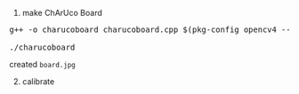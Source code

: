 
1. make ChArUco Board
<pre>
g++ -o charucoboard charucoboard.cpp $(pkg-config opencv4 --cflags --libs)  

./charucoboard
</pre>

created <code>board.jpg</code>


2. calibrate

